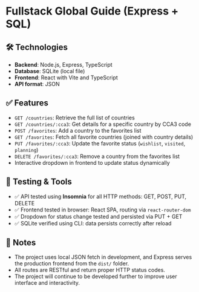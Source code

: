# Fullstack Global Guide (Express + SQL)

## 🛠️ Technologies

- **Backend**: Node.js, Express, TypeScript
- **Database**: SQLite (local file)
- **Frontend**: React with Vite and TypeScript
- **API format**: JSON

## ✅ Features

- `GET /countries`: Retrieve the full list of countries
- `GET /countries/:cca3`: Get details for a specific country by CCA3 code
- `POST /favorites`: Add a country to the favorites list
- `GET /favorites`: Fetch all favorite countries (joined with country details)
- `PUT /favorites/:cca3`: Update the favorite status (`wishlist`, `visited`, `planning`)
- `DELETE /favorites/:cca3`: Remove a country from the favorites list
- Interactive dropdown in frontend to update status dynamically

## 🧪 Testing & Tools

- ✅ API tested using **Insomnia** for all HTTP methods: GET, POST, PUT, DELETE
- ✅ Frontend tested in browser: React SPA, routing via `react-router-dom`
- ✅ Dropdown for status change tested and persisted via PUT + GET
- ✅ SQLite verified using CLI: data persists correctly after reload

## 📝 Notes

- The project uses local JSON fetch in development, and Express serves the production frontend from the `dist/` folder.
- All routes are RESTful and return proper HTTP status codes.
- The project will continue to be developed further to improve user interface and interactivity.
